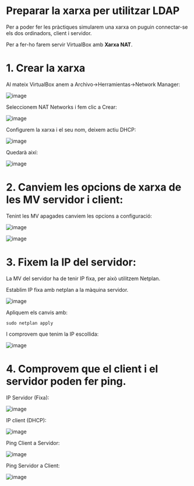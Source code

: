 # Preparar la xarxa per utilitzar LDAP

Per a poder fer les pràctiques simularem una xarxa on puguin connectar-se els dos ordinadors, client i servidor.

Per a fer-ho farem servir VirtualBox amb **Xarxa NAT**.

# 1. Crear la xarxa

Al mateix VirtualBox anem a Archivo->Herramientas->Network Manager:

![image](https://github.com/XaSaFa/MP04/assets/110727546/f115473c-4f47-4a85-906e-25f182b79eca)

Seleccionem NAT Networks i fem clic a Crear:

![image](https://github.com/XaSaFa/MP04/assets/110727546/1c536b43-793f-465b-8d7a-672350b9e61a)

Configurem la xarxa i el seu nom, deixem actiu DHCP:

![image](https://github.com/XaSaFa/MP04/assets/110727546/49757c0f-1610-45f9-bcde-dcbe2d8e476d)

Quedarà així:

![image](https://github.com/XaSaFa/MP04/assets/110727546/687f40ce-dd34-47ca-ac02-96ce19de3da3)

# 2. Canviem les opcions de xarxa de les MV servidor i client:

Tenint les MV apagades canviem les opcions a configuració:

![image](https://github.com/XaSaFa/MP04/assets/110727546/5fcd92a6-f218-4760-a644-4bc954d88e62)

![image](https://github.com/XaSaFa/MP04/assets/110727546/3e6d5412-edcc-47ac-a224-494e0493b920)

# 3. Fixem la IP del servidor:

La MV del servidor ha de tenir IP fixa, per això utilitzem Netplan.

Establim IP fixa amb netplan a la màquina servidor.

![image](https://github.com/XaSaFa/MP04/assets/110727546/4ac4efb9-2f0e-4736-91cb-d79c4cea9651)

Apliquem els canvis amb: 

```
sudo netplan apply
```

I comprovem que tenim la IP escollida:

![image](https://github.com/XaSaFa/MP04/assets/110727546/0fb4e3d3-7ba0-4cd2-918b-e8d2f11d397f)

# 4. Comprovem que el client i el servidor poden fer ping.

IP Servidor (Fixa):

![image](https://github.com/XaSaFa/MP04/assets/110727546/b02e9a1c-176a-4fa8-a612-8804fe1a4f3f)

IP client (DHCP):

![image](https://github.com/XaSaFa/MP04/assets/110727546/eca8d54b-d8e1-4731-a6d2-f85a5570dbdd)

Ping Client a Servidor:

![image](https://github.com/XaSaFa/MP04/assets/110727546/a916ec49-6971-4769-a30a-9646950ed59e)

Ping Servidor a Client:

![image](https://github.com/XaSaFa/MP04/assets/110727546/53e19ff1-b733-4dbd-9d3d-0579ad947347)
